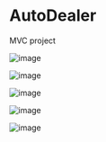 # AutoDealer
MVC project

![image](https://github.com/DesislavAr/AutoDealer/blob/master/Screenshot%20(11).png?raw=true)

![image](https://github.com/DesislavAr/AutoDealer/blob/master/Screenshot%20(12).png?raw=true)

![image](https://github.com/DesislavAr/AutoDealer/blob/master/Screenshot%20(14).png?raw=true)

![image](https://github.com/DesislavAr/AutoDealer/blob/master/Screenshot%20(15).png?raw=true)

![image](https://github.com/DesislavAr/AutoDealer/blob/master/Screenshot%20(15).png?raw=true)
